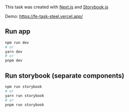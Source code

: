 This task was created with [Next.js](https://nextjs.org/) and [Storybook.js](https://storybookjs.org)

Demo: https://fe-task-steel.vercel.app/

## Run app

```bash
npm run dev
# or
yarn dev
# or
pnpm dev
```

## Run storybook (separate components)

```bash
npm run storybook
# or
yarn run storybook
# or
pnpm run storybook
```
